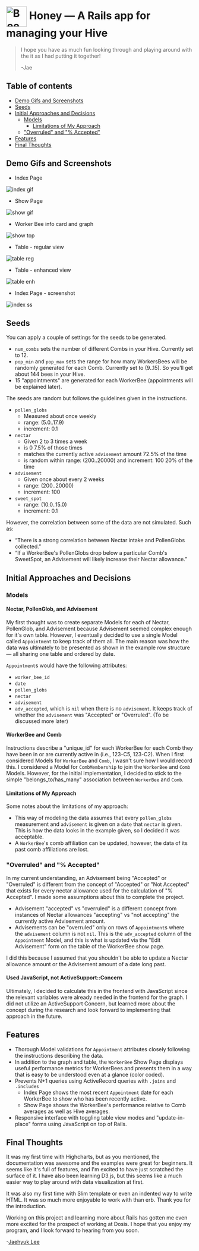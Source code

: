 # <img src="./public/favicon.ico" alt="Bee Icon" width="55" align="center"> Honey — A Rails app for managing your Hive

>I hope you have as much fun looking through and playing around with the it as I had putting it together!
>
>-Jae

## Table of contents

* [Demo Gifs and Screenshots](#demo-gifs-and-screenshots)
* [Seeds](#seeds)
* [Initial Approaches and Decisions](#initial-approaches-and-decisions)
  * [Models](#models)
    * [Limitations of My Approach](#limitations-of-my-approach)
  * ["Overruled" and "% Accepted"](#overruled-and--accepted)
* [Features](#features)
* [Final Thoughts](#final-thoughts)

## Demo Gifs and Screenshots

* Index Page

![index gif][demo_index]

* Show Page

![show gif][demo_show]

* Worker Bee info card and graph

![show top][show_top]

* Table - regular view

![table reg][show_bot_1]

* Table - enhanced view

![table enh][show_bot_2]

* Index Page - screenshot

![index ss][index_page]

## Seeds

You can apply a couple of settings for the seeds to be generated.

* `num_combs` sets the number of different Combs in your Hive. Currently set to 12.
* `pop_min` and `pop_max` sets the range for how many WorkersBees will be randomly generated for each Comb. Currently set to (9..15). So you'll get about 144 bees in your Hive.
* 15 "appointments" are generated for each WorkerBee (appointments will be explained later).

The seeds are random but follows the guidelines given in the instructions.

* `pollen_globs`
  * Measured about once weekly
  * range: (5.0..17.9)
  * increment: 0.1
* `nectar`
  * Given 2 to 3 times a week
  * is 0 7.5% of those times
  * matches the currently active `advisement` amount 72.5% of the time
  * is random within range: (200..20000) and increment: 100 20% of the time
* `advisement`
  * Given once about every 2 weeks
  * range: (200..20000)
  * increment: 100
* `sweet_spot`
  * range: (10.0..15.0)
  * increment: 0.1

However, the correlation between some of the data are not simulated. Such as:

* “There is a strong correlation between Nectar intake and PollenGlobs collected.”
* “If a WorkerBee's PollenGlobs drop below a particular Comb's SweetSpot, an Advisement will likely increase their Nectar allowance.”

## Initial Approaches and Decisions

### Models

#### Nectar, PollenGlob, and Advisement

My first thought was to create separate Models for each of Nectar, PollenGlob, and Advisement because Advisement seemed complex enough for it's own table. However, I eventually decided to use a single Model called `Appointment` to keep track of them all. The main reason was how the data was ultimately to be presented as shown in the example row structure — all sharing one table and ordered by date.

`Appointment`s would have the following attributes:

* `worker_bee_id`
* `date`
* `pollen_globs`
* `nectar`
* `advisement`
* `adv_accepted`, which is `nil` when there is no `advisement`. It keeps track of whether the `advisement` was "Accepted" or "Overruled". (To be discussed more later)

#### WorkerBee and Comb

Instructions describe a "unique_id" for each WorkerBee for each Comb they have been in or are currently active in (i.e., 123-C5, 123-C2). When I first considered Models for `WorkerBee` and `Comb`, I wasn't sure how I would record this. I considered a Model for `CombMembership` to join the `WorkerBee` and `Comb` Models. However, for the initial implementation, I decided to stick to the simple "belongs_to/has_many" association between `WorkerBee` and `Comb`.

#### Limitations of My Approach

Some notes about the limitations of my approach:

* This way of modeling the data assumes that every `pollen_globs` measurement and `advisement` is given on a `date` that `nectar` is given. This is how the data looks in the example given, so I decided it was acceptable.
* A `WorkerBee`'s  comb affiliation can be updated, however, the data of its past comb affiliations are lost.

### "Overruled" and "% Accepted"

In my current understanding, an Advisement being "Accepted" or "Overruled" is different from the concept of "Accepted" or "Not Accepted" that exists for every nectar allowance used for the calculation of "% Accepted". I made some assumptions about this to complete the project.

* Advisement "accepted" vs "overruled" is a different concept from instances of Nectar allowances "accepting" vs "not accepting" the currently active Advisement amount.
* Advisements can be "overruled" only on rows of `Appointment`s where the `advisement` column is not `nil`. This is the `adv_accepted` column of the `Appointment` Model, and this is what is updated via the "Edit Advisement" form on the table of the WorkerBee show page.

I did this because I assumed that you shouldn't be able to update a Nectar allowance amount or the Advisement amount of a date long past.

#### Used JavaScript, not ActiveSupport::Concern

Ultimately, I decided to calculate this in the frontend with JavaScript since the relevant variables were already needed in the frontend for the graph. I did not utilize an ActiveSupport Concern, but learned more about the concept during the research and look forward to implementing that approach in the future.

## Features

* Thorough Model validations for `Appointment` attributes closely following the instructions describing the data.
* In addition to the graph and table, the `WorkerBee` Show Page displays useful performance metrics for WorkerBees and presents them in a way that is easy to be understood even at a glance (color coded).
* Prevents N+1 queries using ActiveRecord queries with `.joins` and `.includes`
  * Index Page shows the most recent `Appointment` date for each WorkerBee to show who has been recently active.
  * Show Page shows the WorkerBee's performance relative to Comb averages as well as Hive averages.
* Responsive interface with toggling table view modes and "update-in-place" forms using JavaScript on top of Rails.

## Final Thoughts

It was my first time with Highcharts, but as you mentioned, the documentation was awesome and the examples were great for beginners. It seems like it's full of features, and I'm excited to have just scratched the surface of it. I have also been learning D3.js, but this seems like a much easier way to play around with data visualization at first.

It was also my first time with Slim template or even an indented way to write HTML. It was so much more enjoyable to work with than erb. Thank you for the introduction.

Working on this project and learning more about Rails has gotten me even more excited for the prospect of working at Dosis. I hope that you enjoy my program, and I look forward to hearing from you soon.

-[Jaehyuk Lee](mailto:jhlumd@gmail.com)

[favicon]: ./public/favicon.ico "Bee"
[demo_index]: ./app/assets/images/demo_index.gif "Index page demo gif"
[demo_show]: ./app/assets/images/demo_show.gif "Show page demo gif"
[show_top]: ./app/assets/images/ss_show_top.png "Worker Bee info card and graph"
[show_bot_1]: ./app/assets/images/ss_show_bot_1.png "Table - regular view"
[show_bot_2]: ./app/assets/images/ss_show_bot_2.png "Table - enhanced view"
[index_page]: ./app/assets/images/ss_index.png "Index page - screenshot"

